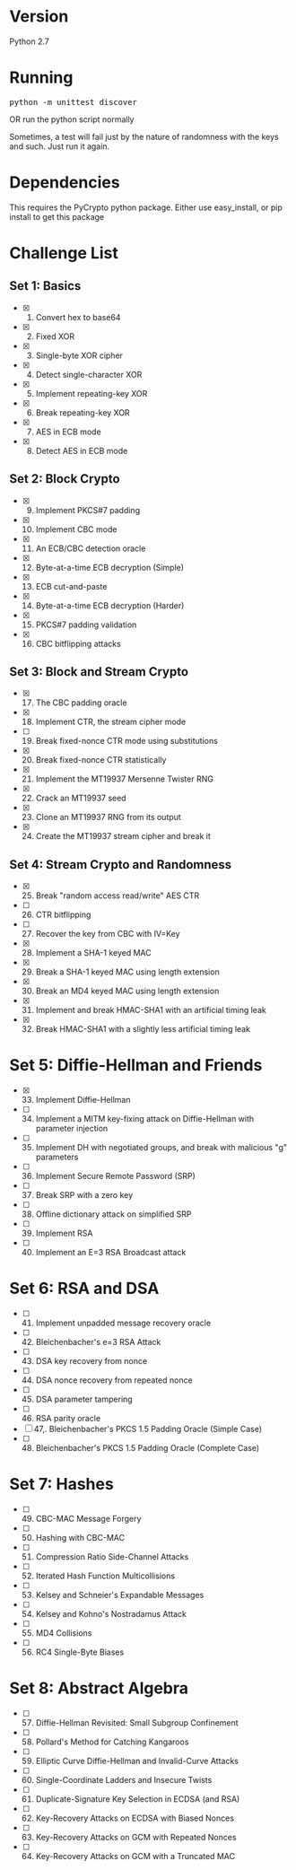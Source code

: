 # Version
Python 2.7

# Running
<pre>python -m unittest discover</pre>
OR run the python script normally

Sometimes, a test will fail just by the nature of randomness with the keys and such. Just run it again.

# Dependencies
This requires the PyCrypto python package. Either use easy_install, or pip install to get this package

# Challenge List
## Set 1: Basics
- [x] 1. Convert hex to base64
- [x] 2. Fixed XOR
- [x] 3. Single-byte XOR cipher
- [x] 4. Detect single-character XOR
- [x] 5. Implement repeating-key XOR
- [x] 6. Break repeating-key XOR
- [x] 7. AES in ECB mode
- [x] 8. Detect AES in ECB mode
## Set 2: Block Crypto
- [x] 9. Implement PKCS#7 padding
- [x] 10. Implement CBC mode
- [x] 11. An ECB/CBC detection oracle
- [x] 12. Byte-at-a-time ECB decryption (Simple)
- [x] 13. ECB cut-and-paste
- [x] 14. Byte-at-a-time ECB decryption (Harder)
- [x] 15. PKCS#7 padding validation
- [x] 16. CBC bitflipping attacks
## Set 3: Block and Stream Crypto
- [x] 17. The CBC padding oracle
- [x] 18. Implement CTR, the stream cipher mode
- [ ] 19. Break fixed-nonce CTR mode using substitutions
- [x] 20. Break fixed-nonce CTR statistically
- [x] 21. Implement the MT19937 Mersenne Twister RNG
- [x] 22. Crack an MT19937 seed
- [x] 23. Clone an MT19937 RNG from its output
- [x] 24. Create the MT19937 stream cipher and break it
## Set 4: Stream Crypto and Randomness
- [x] 25. Break "random access read/write" AES CTR
- [ ] 26. CTR bitflipping
- [ ] 27. Recover the key from CBC with IV=Key
- [x] 28. Implement a SHA-1 keyed MAC
- [x] 29. Break a SHA-1 keyed MAC using length extension
- [x] 30. Break an MD4 keyed MAC using length extension
- [x] 31. Implement and break HMAC-SHA1 with an artificial timing leak
- [x] 32. Break HMAC-SHA1 with a slightly less artificial timing leak
# Set 5: Diffie-Hellman and Friends
- [x] 33. Implement Diffie-Hellman
- [ ] 34. Implement a MITM key-fixing attack on Diffie-Hellman with parameter injection
- [ ] 35. Implement DH with negotiated groups, and break with malicious "g" parameters
- [ ] 36. Implement Secure Remote Password (SRP)
- [ ] 37. Break SRP with a zero key
- [ ] 38. Offline dictionary attack on simplified SRP
- [ ] 39. Implement RSA
- [ ] 40. Implement an E=3 RSA Broadcast attack
# Set 6: RSA and DSA
- [ ] 41. Implement unpadded message recovery oracle
- [ ] 42. Bleichenbacher's e=3 RSA Attack
- [ ] 43. DSA key recovery from nonce
- [ ] 44. DSA nonce recovery from repeated nonce
- [ ] 45. DSA parameter tampering
- [ ] 46. RSA parity oracle
- [ ] 47,. Bleichenbacher's PKCS 1.5 Padding Oracle (Simple Case)
- [ ] 48. Bleichenbacher's PKCS 1.5 Padding Oracle (Complete Case)
# Set 7: Hashes
- [ ] 49. CBC-MAC Message Forgery
- [ ] 50. Hashing with CBC-MAC
- [ ] 51. Compression Ratio Side-Channel Attacks
- [ ] 52. Iterated Hash Function Multicollisions
- [ ] 53. Kelsey and Schneier's Expandable Messages
- [ ] 54. Kelsey and Kohno's Nostradamus Attack
- [ ] 55. MD4 Collisions
- [ ] 56. RC4 Single-Byte Biases
# Set 8: Abstract Algebra
- [ ] 57. Diffie-Hellman Revisited: Small Subgroup Confinement
- [ ] 58. Pollard's Method for Catching Kangaroos
- [ ] 59. Elliptic Curve Diffie-Hellman and Invalid-Curve Attacks
- [ ] 60. Single-Coordinate Ladders and Insecure Twists
- [ ] 61. Duplicate-Signature Key Selection in ECDSA (and RSA)
- [ ] 62. Key-Recovery Attacks on ECDSA with Biased Nonces
- [ ] 63. Key-Recovery Attacks on GCM with Repeated Nonces
- [ ] 64. Key-Recovery Attacks on GCM with a Truncated MAC
